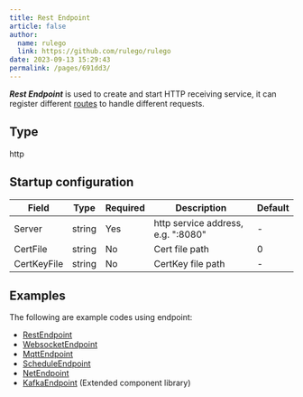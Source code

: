 ```yaml
---
title: Rest Endpoint
article: false
author: 
  name: rulego
  link: https://github.com/rulego/rulego
date: 2023-09-13 15:29:43
permalink: /pages/691dd3/
---
```


***Rest Endpoint*** is used to create and start HTTP receiving service, it can register different [routes](/en/pages/45008b/) to handle different requests.

## Type

http

## Startup configuration

| Field       | Type   | Required | Description                        | Default |
|-------------|--------|----------|------------------------------------|---------|
| Server      | string | Yes      | http service address, e.g. ":8080" | -       |
| CertFile    | string | No       | Cert file path                     | 0       |
| CertKeyFile | string | No       | CertKey file path                  | -       |

## Examples

The following are example codes using endpoint:
- [RestEndpoint](https://github.com/rulego/rulego/tree/main/examples/http_endpoint/http_endpoint.go)
- [WebsocketEndpoint](https://github.com/rulego/rulego/tree/main/endpoint/websocket/websocket_test.go)
- [MqttEndpoint](https://github.com/rulego/rulego/tree/main/endpoint/mqtt/mqtt_test.go)
- [ScheduleEndpoint](https://github.com/rulego/rulego/tree/main/endpoint/schedule/schedule_test.go)
- [NetEndpoint](https://github.com/rulego/rulego/tree/main/endpoint/net/net_test.go)
- [KafkaEndpoint](https://github.com/rulego/rulego-components/blob/main/endpoint/kafka/kafka_test.go) (Extended component library)